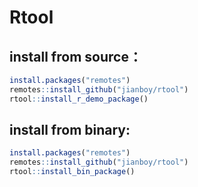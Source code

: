 # Rtool

## install from source：

```R
install.packages("remotes")
remotes::install_github("jianboy/rtool")
rtool::install_r_demo_package()
```

## install from binary:

```R
install.packages("remotes")
remotes::install_github("jianboy/rtool")
rtool::install_bin_package()
```